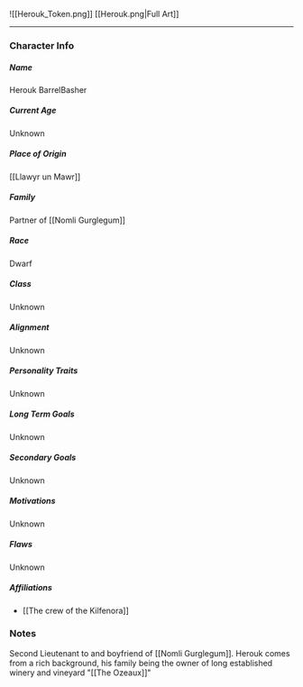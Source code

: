 ![[Herouk_Token.png]]
[[Herouk.png|Full Art]]

---
### Character Info

##### Name 
Herouk BarrelBasher

##### Current Age
Unknown

##### Place of Origin
[[Llawyr un Mawr]]

##### Family
Partner of [[Nomli Gurglegum]]

##### Race
Dwarf

##### Class
Unknown

##### Alignment
Unknown

##### Personality Traits
Unknown

##### Long Term Goals
Unknown

##### Secondary Goals
Unknown

##### Motivations
Unknown

##### Flaws
Unknown

##### Affiliations
- [[The crew of the Kilfenora]]

### Notes
Second Lieutenant to and boyfriend of [[Nomli Gurglegum]]. Herouk comes from a rich background, his family being the owner of long established winery and vineyard "[[The Ozeaux]]"
